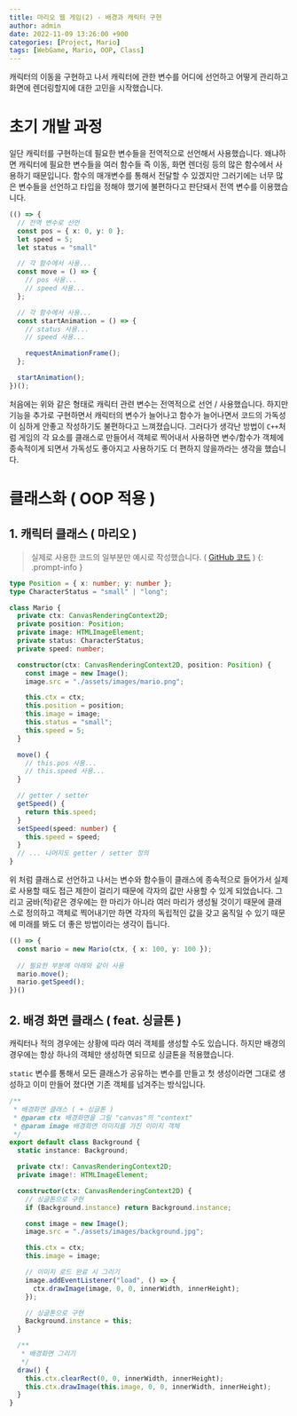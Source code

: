 ```yaml
---
title: 마리오 웹 게임(2) - 배경과 캐릭터 구현
author: admin
date: 2022-11-09 13:26:00 +900
categories: [Project, Mario]
tags: [WebGame, Mario, OOP, Class]
---
```


캐릭터의 이동을 구현하고 나서 캐릭터에 관한 변수를 어디에 선언하고 어떻게 관리하고 화면에 렌더링할지에 대한 고민을 시작했습니다.

# 초기 개발 과정
일단 캐릭터를 구현하는데 필요한 변수들을 전역적으로 선언해서 사용했습니다.
왜냐하면 캐릭터에 필요한 변수들을 여러 함수들 즉 이동, 화면 렌더링 등의 많은 함수에서 사용하기 때문입니다.
함수의 매개변수를 통해서 전달할 수 있겠지만 그러기에는 너무 많은 변수들을 선언하고 타입을 정해야 했기에 불편하다고 판단돼서 전역 변수를 이용했습니다.
```ts
(() => {
  // 전역 변수로 선언
  const pos = { x: 0, y: 0 };
  let speed = 5;
  let status = "small"

  // 각 함수에서 사용...
  const move = () => {
    // pos 사용...
    // speed 사용...
  };

  // 각 함수에서 사용...
  const startAnimation = () => {
    // status 사용...
    // speed 사용...

    requestAnimationFrame();
  };

  startAnimation();
})();
```
처음에는 위와 같은 형태로 캐릭터 관련 변수는 전역적으로 선언 / 사용했습니다.
하지만 기능을 추가로 구현하면서 캐릭터의 변수가 늘어나고 함수가 늘어나면서 코드의 가독성이 심하게 안좋고 작성하기도 불편하다고 느껴졌습니다.
그러다가 생각난 방법이 `C++`처럼 게임의 각 요소를 클래스로 만들어서 객체로 찍어내서 사용하면 변수/함수가 객체에 종속적이게 되면서 가독성도 좋아지고 사용하기도 더 편하지 않을까라는 생각을 했습니다.

# 클래스화 ( OOP 적용 )
## 1. 캐릭터 클래스 ( 마리오 )
> 실제로 사용한 코드의 일부분만 예시로 작성했습니다. ( [GitHub 코드](https://github.com/1-blue/mario/blob/master/ts/class/Mario.ts) )
{: .prompt-info }

```ts
type Position = { x: number; y: number };
type CharacterStatus = "small" | "long";

class Mario {
  private ctx: CanvasRenderingContext2D;
  private position: Position;
  private image: HTMLImageElement;
  private status: CharacterStatus;
  private speed: number;

  constructor(ctx: CanvasRenderingContext2D, position: Position) {
    const image = new Image();
    image.src = "./assets/images/mario.png";

    this.ctx = ctx;
    this.position = position;
    this.image = image;
    this.status = "small";
    this.speed = 5;
  }

  move() {
    // this.pos 사용...
    // this.speed 사용...
  }

  // getter / setter
  getSpeed() {
    return this.speed;
  }
  setSpeed(speed: number) {
    this.speed = speed;
  }
  // ... 나머지도 getter / setter 정의
}
```
위 처럼 클래스로 선언하고 나서는 변수와 함수들이 클래스에 종속적으로 들어가서 실제로 사용할 때도 접근 제한이 걸리기 때문에 각자의 값만 사용할 수 있게 되었습니다.
그리고 굼바(적)같은 경우에는 한 마리가 아니라 여러 마리가 생성될 것이기 때문에 클래스로 정의하고 객체로 찍어내기만 하면 각자의 독립적인 값을 갖고 움직일 수 있기 때문에 미래를 봐도 더 좋은 방법이라는 생각이 듭니다.

```ts
(() => {
  const mario = new Mario(ctx, { x: 100, y: 100 });
  
  // 필요한 부분에 아래와 같이 사용
  mario.move();
  mario.getSpeed();
})()
```

## 2. 배경 화면 클래스 ( feat. 싱글톤 )
캐릭터나 적의 경우에는 상황에 따라 여러 객체를 생성할 수도 있습니다.
하지만 배경의 경우에는 항상 하나의 객체만 생성하면 되므로 싱글톤을 적용했습니다.

`static` 변수를 통해서 모든 클래스가 공유하는 변수를 만들고 첫 생성이라면 그대로 생성하고 이미 만들어 졌다면 기존 객체를 넘겨주는 방식입니다.
```ts
/**
 * 배경화면 클래스 ( + 싱글톤 )
 * @param ctx 배경화면을 그릴 "canvas"의 "context"
 * @param image 배경화면 이미지를 가진 이미지 객체
 */
export default class Background {
  static instance: Background;

  private ctx!: CanvasRenderingContext2D;
  private image!: HTMLImageElement;

  constructor(ctx: CanvasRenderingContext2D) {
    // 싱글톤으로 구현
    if (Background.instance) return Background.instance;

    const image = new Image();
    image.src = "./assets/images/background.jpg";

    this.ctx = ctx;
    this.image = image;

    // 이미지 로드 완료 시 그리기
    image.addEventListener("load", () => {
      ctx.drawImage(image, 0, 0, innerWidth, innerHeight);
    });

    // 싱글톤으로 구현
    Background.instance = this;
  }

  /**
   * 배경화면 그리기
   */
  draw() {
    this.ctx.clearRect(0, 0, innerWidth, innerHeight);
    this.ctx.drawImage(this.image, 0, 0, innerWidth, innerHeight);
  }
}
```